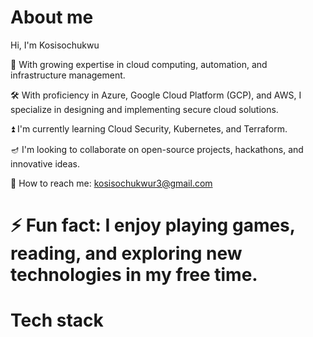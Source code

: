 # About me

Hi, I'm Kosisochukwu

🌱 With growing expertise in cloud computing, automation, and infrastructure management.

🛠️ With proficiency in Azure, Google Cloud Platform (GCP), and AWS, I specialize in designing and implementing secure cloud solutions.

⏫ I'm currently learning Cloud Security, Kubernetes, and Terraform.

🪔 I'm looking to collaborate on open-source projects, hackathons, and innovative ideas.

📝 How to reach me: kosisochukwur3@gmail.com

# ⚡ Fun fact: I enjoy playing games, reading, and exploring new technologies in my free time.

# Tech stack

